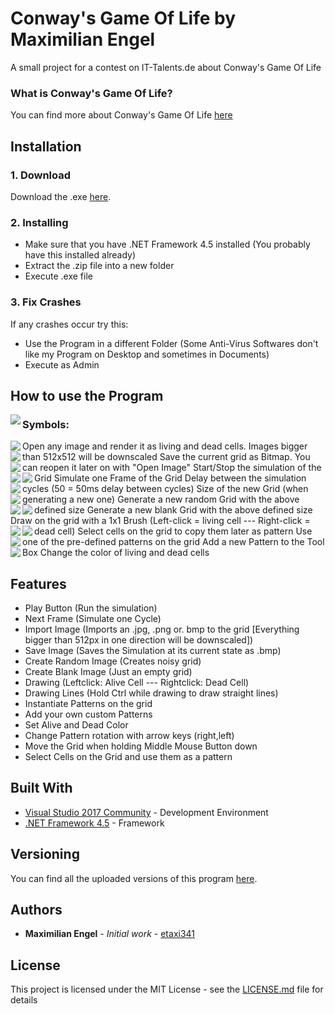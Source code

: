 # Conway's Game Of Life by Maximilian Engel

A small project for a contest on IT-Talents.de about Conway's Game Of Life

### What is Conway's Game Of Life?

You can find more about Conway's Game Of Life [here](https://en.wikipedia.org/wiki/Conway%27s_Game_of_Life)

## Installation

### 1. Download

Download the .exe [here](https://github.com/etaxi341/GameOfLife-Conway/releases).

### 2. Installing

* Make sure that you have .NET Framework 4.5 installed (You probably have this installed already)
* Extract the .zip file into a new folder
* Execute .exe file

### 3. Fix Crashes

If any crashes occur try this:
* Use the Program in a different Folder (Some Anti-Virus Softwares don't like my Program on Desktop and sometimes in Documents)
* Execute as Admin

## How to use the Program

<img align="left" src="https://i.imgur.com/m1w5SHU.png">

### Symbols:

<img align="left" src="https://i.imgur.com/Ziou3Gf.png">
Open any image and render it as living and dead cells. Images bigger than 512x512 will be downscaled

<img align="left" src="https://i.imgur.com/bM78t4X.png">
Save the current grid as Bitmap. You can reopen it later on with "Open Image"

<img align="left" src="https://i.imgur.com/ev2Rh5s.png">
Start/Stop the simulation of the Grid

<img align="left" src="https://i.imgur.com/QHBDe26.png">
Simulate one Frame of the Grid

<img align="left" src="https://i.imgur.com/rGkqr54.png">
Delay between the simulation cycles (50 = 50ms delay between cycles)

<img align="left" src="https://i.imgur.com/qlQTkrD.png">
Size of the new Grid (when generating a new one)

<img align="left" src="https://i.imgur.com/5GwrbF5.png">
Generate a new random Grid with the above defined size

<img align="left" src="https://i.imgur.com/nxD6UMw.png">
Generate a new blank Grid with the above defined size

<img align="left" src="https://i.imgur.com/ulE3I8n.png">
Draw on the grid with a 1x1 Brush (Left-click = living cell --- Right-click = dead cell)

<img align="left" src="https://i.imgur.com/HoTiOyB.png">
Select cells on the grid to copy them later as pattern

<img align="left" src="https://i.imgur.com/0XLdj5n.png">
Use one of the pre-defined patterns on the grid

<img align="left" src="https://i.imgur.com/pKvyMZL.png">
Add a new Pattern to the Tool Box

<img align="left" src="https://i.imgur.com/trfih7q.png">
Change the color of living and dead cells


## Features

* Play Button (Run the simulation)
* Next Frame (Simulate one Cycle)
* Import Image (Imports an .jpg, .png or. bmp to the grid [Everything bigger than 512px in one direction will be downscaled])
* Save Image (Saves the Simulation at its current state as .bmp)
* Create Random Image (Creates noisy grid)
* Create Blank Image (Just an empty grid)
* Drawing (Leftclick: Alive Cell --- Rightclick: Dead Cell)
* Drawing Lines (Hold Ctrl while drawing to draw straight lines)
* Instantiate Patterns on the grid
* Add your own custom Patterns
* Set Alive and Dead Color
* Change Pattern rotation with arrow keys (right,left)
* Move the Grid when holding Middle Mouse Button down
* Select Cells on the Grid and use them as a pattern

## Built With

* [Visual Studio 2017 Community](https://www.visualstudio.com/de/vs/whatsnew/) - Development Environment
* [.NET Framework 4.5](https://www.microsoft.com/en-us/download/details.aspx?id=30653) - Framework

## Versioning

You can find all the uploaded versions of this program [here](https://github.com/etaxi341/GameOfLife-Conway/releases). 

## Authors

* **Maximilian Engel** - *Initial work* - [etaxi341](https://github.com/etaxi341)

## License

This project is licensed under the MIT License - see the [LICENSE.md](LICENSE.md) file for details
